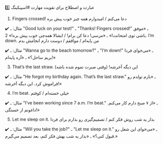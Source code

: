5️⃣ عبارت و اصطلاح برای تقویت مهارت #اسپیکینگ 

1. Fingers crossed!
دعا می‌کنم / امیدوارم همه چیز خوب پیش بره

✔️ مثال:
ـ "Good luck on your test!"
ـ "Thanks! Fingers crossed!"
ـ «موفق باشی توی امتحانت!»
ـ «مرسی! دعا کن برام! / ایشالا همه‌چی خوب پیش بره!»
2. I’m down.
من پایه‌ام / موافقم / دوست دارم انجامش بدم

✔️ مثال:
ـ "Wanna go to the beach tomorrow?"
ـ "I’m down!"
ـ «می‌خوای فردا بریم ساحل؟»
ـ «آره پایه‌ام!»

3. That’s the last straw.
این دیگه آخرشه! (وقتی صبرت تموم شده باشه)

✔️ مثال:
ـ "He forgot my birthday again. That’s the last straw."
ـ «بازم تولدم رو فراموش کرد. این دیگه آخرشه!»

4. I’m beat.
خیلی خسته‌ام / کوفتم

✔️ مثال:
ـ "I’ve been working since 7 a.m. I’m beat."
ـ «از ۷ صبح دارم کار می‌کنم. داغونم از خستگی!»

5. Let me sleep on it.
بذار یه شب روش فکر کنم / تصمیم‌گیری رو بذارم برای فردا

✔️ مثال:
ـ "Will you take the job?"
ـ "Let me sleep on it."
ـ «می‌خوای این شغل رو قبول کنی؟»
ـ «بذار یه شب بهش فکر کنم، بعد تصمیم می‌گیرم.»

